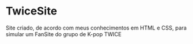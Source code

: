 # TwiceSite
Site criado, de acordo com meus conhecimentos em HTML e CSS, para simular um FanSite do grupo de K-pop TWICE